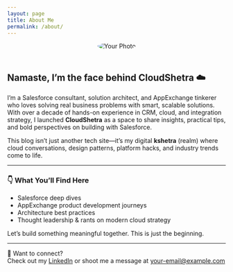 ```yaml
---
layout: page
title: About Me
permalink: /about/
---
```


<div style="text-align: center;">
  <img src="/assets/images/profile-placeholder.png" alt="Your Photo" style="border-radius: 50%; max-width: 200px; margin-bottom: 20px;" />
</div>

## Namaste, I’m the face behind CloudShetra ☁️

I’m a Salesforce consultant, solution architect, and AppExchange tinkerer who loves solving real business problems with smart, scalable solutions. With over a decade of hands-on experience in CRM, cloud, and integration strategy, I launched **CloudShetra** as a space to share insights, practical tips, and bold perspectives on building with Salesforce.

This blog isn’t just another tech site—it’s my digital **kshetra** (realm) where cloud conversations, design patterns, platform hacks, and industry trends come to life.

---

### 👇 What You’ll Find Here

- Salesforce deep dives
- AppExchange product development journeys
- Architecture best practices
- Thought leadership & rants on modern cloud strategy

Let’s build something meaningful together. This is just the beginning.

---

💌 Want to connect?  
Check out my [LinkedIn](#) or shoot me a message at [your-email@example.com](mailto:your-email@example.com)
